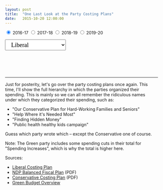 ```yaml
---
layout: post
title:  "One Last Look at the Party Costing Plans"
date:   2015-10-20 12:00:00
---
```


<div id="costingChart"></div>
<form>
  <label><input type="radio" name="mode" value="2016-17" checked> 2016-17</label>
  <label><input type="radio" name="mode" value="2017-18"> 2017-18</label>
	<label><input type="radio" name="mode" value="2018-19"> 2018-19</label>
	<label><input type="radio" name="mode" value="2019-20"> 2019-20</label>
</form>
<div>
  <select id="selectCosting">
		<option value="Liberal" selected="selected">Liberal</option>
		<option value="Conservative">Conservative</option>
    <option value="NDP">NDP</option>
    <option value="Green">Green</option>
  </select>
</div>
<div id="costingTip">
  <p id="tipTop"><strong><span id="tipBudget"></span></strong></p>
	<p id="tipInfo"><span id="tipVal"></span></p>
</div>

* * *

Just for posterity, let's go over the party costing plans once again. This time, I'll show the full hierarchy in which the parties organized their spending. This is mainly so we can all remember the ridiculous names under which they categorized their spending, such as:

- "Our Conservative Plan for Hard-Working Families and Seniors"
- "Help Where it's Needed Most"
- "Finding Hidden Money"
- "Public health healthy kids campaign"

Guess which party wrote which – except the Conservative one of course.

Note: The Green party includes some spending cuts in their total for "Spending Increases", which is why the total is higher here.

Sources:

- [Liberal Costing Plan](http://www.liberal.ca/costing-plan/)
- [NDP Balanced Fiscal Plan](http://xfer.ndp.ca/2015/2015-Full-Platform-EN.pdf) (PDF)
- [Conservative Costing Plan](http://www.conservative.ca/media/plan/costing-plan.pdf) (PDF)
- [Green Budget Overview](http://www.greenparty.ca/en/budget)

<style>

#costingChart {
  font-size: 10px;
}

#selectCosting {
  font-family: Lora, Georgia, serif;
  font-size: 20px;
  padding: 5px 15px;
	width: 200px;
}

#costingChart .sel {
	fill: #000000 !important;
}

#costingTip {
	display: block;
	min-height: 50px;
	margin-bottom: 15px;
  pointer-events: none;
	text-align: center;
}

#costingTip #tipTop {
  font-size: 24px;
  margin-bottom: 10px !important;
}

#costingTip .tipInfo {
  font-size: 12px;
  margin: 0;
}

</style>

<script>

costingChart();

function costingChart() {

var width = 740,
    height = 800,
    radius = Math.min(width, height) / 2,
    color = d3.scale.category20c();
		
var numFormat = d3.format(",.1f");

var selYear = "2016-17";

var partition = d3.layout.partition()
    .sort(null)
    .size([2 * Math.PI, radius * radius])
    .value(function(d) { return 1; });

var arc = d3.svg.arc()
    .startAngle(function(d) { return d.x; })
    .endAngle(function(d) { return d.x + d.dx; })
    .innerRadius(function(d) { return Math.sqrt(d.y / 2); })
    .outerRadius(function(d) { return Math.sqrt(d.y + d.dy); });

drawCosting("liberal");

function drawCosting(kind) {
	var svg = d3.select("#costingChart").append("svg")
		.attr("class", "costingSvg")
	    .attr("width", width)
	    .attr("height", height)
	  .append("g")
	    .attr("transform", "translate(" + width / 2 + "," + height * .52 + ")");

	d3.json("{{ site.baseurl }}/data/2015/10/20/" + kind.toLowerCase() + "_costing.json", function(error, root) {
	  if (error) throw error;
	
		console.log(selected);
		var value = function(d) { return d[selYear]; };
		var highlight = -1;

	  var path = svg.datum(root).selectAll("path")
	      .data(partition.value(value).nodes)
	    .enter().append("path")
	      //.attr("display", function(d) { return d.depth ? null : "none"; }) // hide inner ring
	      .attr("d", arc)
	      .style("stroke", "#fff")
	      .style("fill", function(d) { return color((d.children ? d : d.parent).name); })
	      .style("fill-rule", "evenodd")
	      .each(stash)
			.on("mouseover", function(d) {
				showTooltip(d, this);
			})
			.on("mousedown", function(d) {
				showTooltip(d, this);
			});
		
		function showTooltip(d, obj) {
			highlight = d;
			d3.selectAll("#costingChart .sel").classed("sel", false);
			d3.select(obj).classed("sel", true);
		  d3.select("#costingTip").select("#tipBudget")
		    .text(d.name);
		  d3.select("#costingTip").select("#tipVal")
		    .text(numFormat(d.value) + " million dollars");
		}

	  d3.selectAll("input").on("change", function change() {
			selYear = this.value;
	    var value = function(d) { return d[selYear]; };

		  path
			    .data(partition.value(value).nodes)
			  .transition()
			    .duration(1500)
			    .attrTween("d", arcTween);
				
			if (highlight !== -1) {
			  d3.select("#costingTip").select("#tipVal")
			    .text(numFormat(highlight[selYear]) + " million dollars");
			}
	  });
	});

	function stash(d) {
	  d.x0 = d.x;
	  d.dx0 = d.dx;
	}

	function arcTween(a) {
	  var i = d3.interpolate({x: a.x0, dx: a.dx0}, a);
	  return function(t) {
	    var b = i(t);
	    a.x0 = b.x;
	    a.dx0 = b.dx;
	    return arc(b);
	  };
	}

	d3.select(self.frameElement).style("height", height + "px");

	d3.select("#selectCosting")
	  .on("change", selected);

	function selected() {
	  d3.selectAll(".costingSvg")
	    .remove();
	  d3.select("#costingTip").select("#tipBudget")
	    .text("");
	  d3.select("#costingTip").select("#tipVal")
	    .text("");
	  drawCosting(this.options[this.selectedIndex].value);
	}
}

}

</script>
